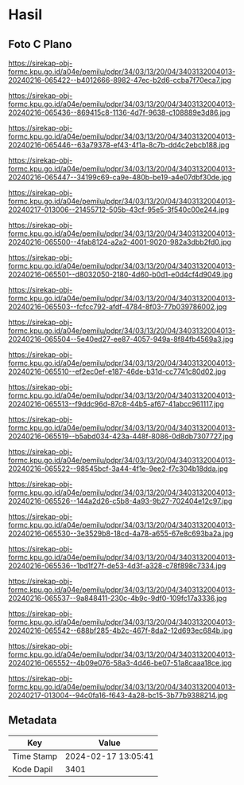 # Hasil

## Foto C Plano

https://sirekap-obj-formc.kpu.go.id/a04e/pemilu/pdpr/34/03/13/20/04/3403132004013-20240216-065422--b4012666-8982-47ec-b2d6-ccba7f70eca7.jpg

https://sirekap-obj-formc.kpu.go.id/a04e/pemilu/pdpr/34/03/13/20/04/3403132004013-20240216-065436--869415c8-1136-4d7f-9638-c108889e3d86.jpg

https://sirekap-obj-formc.kpu.go.id/a04e/pemilu/pdpr/34/03/13/20/04/3403132004013-20240216-065446--63a79378-ef43-4f1a-8c7b-dd4c2ebcb188.jpg

https://sirekap-obj-formc.kpu.go.id/a04e/pemilu/pdpr/34/03/13/20/04/3403132004013-20240216-065447--34199c69-ca9e-480b-be19-a4e07dbf30de.jpg

https://sirekap-obj-formc.kpu.go.id/a04e/pemilu/pdpr/34/03/13/20/04/3403132004013-20240217-013006--21455712-505b-43cf-95e5-3f540c00e244.jpg

https://sirekap-obj-formc.kpu.go.id/a04e/pemilu/pdpr/34/03/13/20/04/3403132004013-20240216-065500--4fab8124-a2a2-4001-9020-982a3dbb2fd0.jpg

https://sirekap-obj-formc.kpu.go.id/a04e/pemilu/pdpr/34/03/13/20/04/3403132004013-20240216-065501--d8032050-2180-4d60-b0d1-e0d4cf4d9049.jpg

https://sirekap-obj-formc.kpu.go.id/a04e/pemilu/pdpr/34/03/13/20/04/3403132004013-20240216-065503--fcfcc792-afdf-4784-8f03-77b039786002.jpg

https://sirekap-obj-formc.kpu.go.id/a04e/pemilu/pdpr/34/03/13/20/04/3403132004013-20240216-065504--5e40ed27-ee87-4057-949a-8f84fb4569a3.jpg

https://sirekap-obj-formc.kpu.go.id/a04e/pemilu/pdpr/34/03/13/20/04/3403132004013-20240216-065510--ef2ec0ef-e187-46de-b31d-cc7741c80d02.jpg

https://sirekap-obj-formc.kpu.go.id/a04e/pemilu/pdpr/34/03/13/20/04/3403132004013-20240216-065513--f9ddc96d-87c8-44b5-af67-41abcc961117.jpg

https://sirekap-obj-formc.kpu.go.id/a04e/pemilu/pdpr/34/03/13/20/04/3403132004013-20240216-065519--b5abd034-423a-448f-8086-0d8db7307727.jpg

https://sirekap-obj-formc.kpu.go.id/a04e/pemilu/pdpr/34/03/13/20/04/3403132004013-20240216-065522--98545bcf-3a44-4f1e-9ee2-f7c304b18dda.jpg

https://sirekap-obj-formc.kpu.go.id/a04e/pemilu/pdpr/34/03/13/20/04/3403132004013-20240216-065526--144a2d26-c5b8-4a93-9b27-702404e12c97.jpg

https://sirekap-obj-formc.kpu.go.id/a04e/pemilu/pdpr/34/03/13/20/04/3403132004013-20240216-065530--3e3529b8-18cd-4a78-a655-67e8c693ba2a.jpg

https://sirekap-obj-formc.kpu.go.id/a04e/pemilu/pdpr/34/03/13/20/04/3403132004013-20240216-065536--1bd1f27f-de53-4d3f-a328-c78f898c7334.jpg

https://sirekap-obj-formc.kpu.go.id/a04e/pemilu/pdpr/34/03/13/20/04/3403132004013-20240216-065537--9a848411-230c-4b9c-9df0-109fc17a3336.jpg

https://sirekap-obj-formc.kpu.go.id/a04e/pemilu/pdpr/34/03/13/20/04/3403132004013-20240216-065542--688bf285-4b2c-467f-8da2-12d693ec684b.jpg

https://sirekap-obj-formc.kpu.go.id/a04e/pemilu/pdpr/34/03/13/20/04/3403132004013-20240216-065552--4b09e076-58a3-4d46-be07-51a8caaa18ce.jpg

https://sirekap-obj-formc.kpu.go.id/a04e/pemilu/pdpr/34/03/13/20/04/3403132004013-20240217-013004--94c0fa16-f643-4a28-bc15-3b77b9388214.jpg


## Metadata

| Key        | Value               |
| ---------- | ------------------- |
| Time Stamp | 2024-02-17 13:05:41 |
| Kode Dapil | 3401                |



